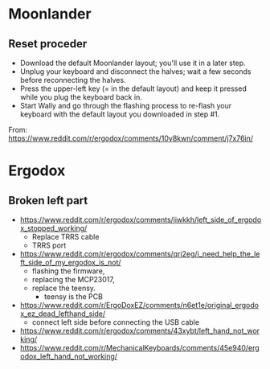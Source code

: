 # Moonlander
## Reset proceder
- Download the default Moonlander layout; you'll use it in a later step.
- Unplug your keyboard and disconnect the halves; wait a few seconds before reconnecting the halves.
- Press the upper-left key (= in the default layout) and keep it pressed while you plug the keyboard back in.
- Start Wally and go through the flashing process to re-flash your keyboard with the default layout you downloaded in step #1.

From: https://www.reddit.com/r/ergodox/comments/10y8kwn/comment/j7x76in/
# Ergodox
## Broken left part
- https://www.reddit.com/r/ergodox/comments/jiwkkh/left_side_of_ergodox_stopped_working/
	- Replace TRRS cable
	- TRRS port
- https://www.reddit.com/r/ergodox/comments/qrj2eg/i_need_help_the_left_side_of_my_ergodox_is_not/
	- flashing the firmware,
	- replacing the MCP23017,
	- replace the teensy.
		- teensy is the PCB
- https://www.reddit.com/r/ErgoDoxEZ/comments/n6et1e/original_ergodox_ez_dead_lefthand_side/
	- connect left side before connecting the USB cable
- https://www.reddit.com/r/ergodox/comments/43xybt/left_hand_not_working/
- https://www.reddit.com/r/MechanicalKeyboards/comments/45e940/ergodox_left_hand_not_working/
